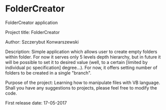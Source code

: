 # FolderCreator

FolderCreator application

Project title: FolderCreator

Author: Szczerybut Konwarszewski

Description: Simple application which allows user to create empty folders within folder. For now it serves only 5 levels depth hierarchy, but in future it will be possible to set it to desired value (well, to a certain [limited by individual pc specification] degree...). For now, it offers setting number of folders to be created in a single "branch". 

Purpose of the project: Learning how to manipulate files with VB language. Shall you have any suggestions to projects, please feel free to modify the code.

First release date: 17-05-2017

